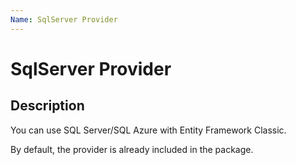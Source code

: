 ```yaml
---
Name: SqlServer Provider
---
```


# SqlServer Provider

## Description
You can use SQL Server/SQL Azure with Entity Framework Classic.

By default, the provider is already included in the package.
